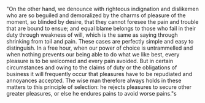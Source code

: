 "On the other hand, we denounce with righteous indignation and
dislikemen who are so beguiled and demoralized by the charms of 
pleasure of the moment, so blinded by desire, that they cannot foresee
the pain and trouble that are bound to ensue; and equal blame belongs 
to those who fail in their duty through weakness of will, which is the
same as saying through shrinking from toil and pain. These cases are 
perfectly simple and easy to distinguish. In a free hour, when our 
power of choice is untrammelled and when nothing prevents our being 
able to do what we like best, every pleasure is to be welcomed and 
every pain avoided. But in certain circumstances and owing to the 
claims of duty or the obligations of business it will frequently 
occur that pleasures have to be repudiated and annoyances accepted. 
The wise man therefore always holds in these matters to this 
principle of selection: he rejects pleasures to secure other greater 
pleasures, or else he endures pains to avoid worse pains."s